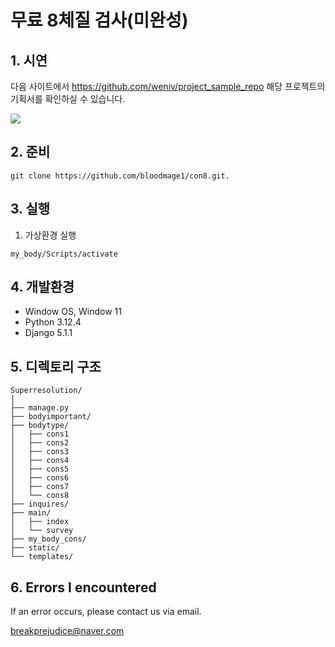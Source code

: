 # 무료 8체질 검사(미완성)

## 1. 시연

다음 사이트에서 https://github.com/weniv/project_sample_repo 해당 프로젝트의 기획서를 확인하실 수 있습니다.

<img src="https://github.com/bloodmage1/Free_Test_mybody/blob/main/Demons.gif"/>


## 2. 준비
```
git clone https://github.com/bloodmage1/con8.git.
```

## 3. 실행

1. 가상환경 실행
```
my_body/Scripts/activate
```


## 4. 개발환경

- Window OS, Window 11
- Python 3.12.4
- Django 5.1.1

## 5. 디렉토리 구조

```
Superresolution/
│
├── manage.py
├── bodyimportant/
├── bodytype/
│   ├── cons1
│   ├── cons2
│   ├── cons3
│   ├── cons4
│   ├── cons5
│   ├── cons6
│   ├── cons7
│   └── cons8
├── inquires/
├── main/
│   ├── index
│   └── survey
├── my_body_cons/
├── static/
└── templates/

```
  
## 6. Errors I encountered

If an error occurs, please contact us via email.

breakprejudice@naver.com